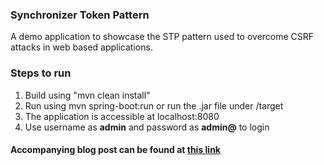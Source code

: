 ### Synchronizer Token Pattern
A demo application to showcase the STP pattern used to overcome CSRF attacks in web based applications.

### Steps to run
1. Build using "mvn clean install"
2. Run using mvn spring-boot:run or run the .jar file under /target
3. The application is accessible at localhost:8080
4. Use username as **admin**  and password as **admin@** to login

#### Accompanying blog post can be found at [this link](https://medium.com/@munsifmusthafa03/csrf-protection-episode-1-synchronizer-token-pattern-f133cb5eb7fe)